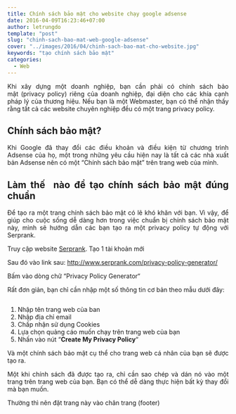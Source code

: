 ```yaml
---
title: Chính sách bảo mật cho website chạy google adsense
date: 2016-04-09T16:23:46+07:00
author: letrungdo
template: "post"
slug: "chinh-sach-bao-mat-web-google-adsense"
cover: "../images/2016/04/chinh-sach-bao-mat-cho-website.jpg"
keywords: "tạo chính sách bảo mật"
categories:
  - Web
---
```

<p style="text-align: justify;">
  Khi xây dựng một doanh nghiệp, bạn cần phải có chính sách bảo mật (privacy policy) riêng của doanh nghiệp, đại diện cho các khía cạnh pháp lý của thương hiệu. Nếu bạn là một Webmaster, bạn có thể nhận thấy rằng tất cả các website chuyên nghiệp đều có một trang privacy policy.
</p>

<h2 style="text-align: justify;">
  Chính sách bảo mật?
</h2>

<p style="text-align: justify;">
  Khi Google đã thay đổi các điều khoản và điều kiện từ chương trình Adsense của họ, một trong những yêu cầu hiện nay là tất cả các nhà xuất bản Adsense nên có một “Chính sách bảo mật” trên trang web của mình.
</p>

<h2 style="text-align: justify;">
  Làm thế  nào để tạo chính sách bảo mật đúng chuẩn
</h2>

<p style="text-align: justify;">
  Để tạo ra một trang chính sách bảo mật có lẽ khó khăn với bạn. Vì vậy, để giúp cho cuộc sống dễ dàng hơn trong việc chuẩn bị chính sách bảo mật này, mình sẽ hướng dẫn các bạn tạo ra một privacy policy tự động với Serprank.
</p>

<p style="text-align: justify;">
  Truy cập website <a href="http://www.serprank.com/" target="_blank" rel="noopener">Serprank</a>. Tạo 1 tài khoản mới
</p>

<p style="text-align: justify;">
  Sau đó vào link sau: <a href="http://www.serprank.com/privacy-policy-generator/" target="_blank" rel="noopener">http://www.serprank.com/privacy-policy-generator/</a>
</p>

<p style="text-align: justify;">
  Bấm vào dòng chữ “Privacy Policy Generator“
</p>

<p style="text-align: justify;">
  Rất đơn giản, bạn chỉ cần nhập một số thông tin cơ bản theo mẫu dưới đây:
</p>

<img class="aligncenter size-full" src="/media/2016/04/create-private-page.png" alt="" /> 

<ol style="text-align: justify;">
  <li>
    Nhập tên trang web của ban
  </li>
  <li>
    Nhập địa chỉ email
  </li>
  <li>
    Chấp nhận sử dụng Cookies
  </li>
  <li>
    Lựa chọn quảng cáo muốn chạy trên trang web của bạn
  </li>
  <li>
    Nhấn vào nút “<strong>Create My Privacy Policy</strong>“
  </li>
</ol>

<p style="text-align: justify;">
  Và một chính sách bảo mật cụ thể cho trang web cá nhân của bạn sẽ được tạo ra.
</p>

<p style="text-align: justify;">
  Một khi chính sách đã được tạo ra, chỉ cần sao chép và dán nó vào một trang trên trang web của bạn. Bạn có thể dễ dàng thực hiện bất kỳ thay đổi mà bạn muốn.
</p>

<p style="text-align: justify;">
  Thường thì nên đặt trang này vào chân trang (footer)
</p>